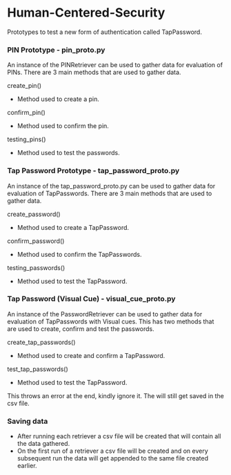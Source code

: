 # Human-Centered-Security

Prototypes to test a new form of authentication called TapPassword.

### PIN Prototype - pin_proto.py

An instance of the PINRetriever can be used to gather data for evaluation of PINs. There are 3 main methods that are used to gather data.

create_pin()

- Method used to create a pin.

confirm_pin()
- Method used to confirm the pin.

testing_pins()
- Method used to test the passwords.

### Tap Password Prototype - tap_password_proto.py

An instance of the tap_password_proto.py can be used to gather data for evaluation of TapPasswords. There are 3 main methods that are used to gather data.

create_password()

- Method used to create a TapPassword.

confirm_password()
- Method used to confirm the TapPasswords.

testing_passwords()
- Method used to test the TapPassword.

### Tap Password (Visual Cue) - visual_cue_proto.py

An instance of the PasswordRetriever can be used to gather data for evaluation of TapPasswords with Visual cues. This has two methods that are used to create, confirm and test the passwords.

create_tap_passwords()

- Method used to create and confirm a TapPassword.

test_tap_passwords()
- Method used to test the TapPassword.

This throws an error at the end, kindly ignore it. The will still get saved in the csv file.

### Saving data

- After running each retriever a csv file will be created that will contain all the data gathered.
- On the first run of a retriever a csv file will be created and on every subsequent run the data will get appended to the same file created earlier.

